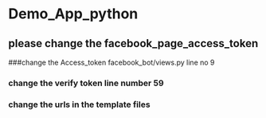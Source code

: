 # Demo_App_python
## please change the facebook_page_access_token

###change the Access_token facebook_bot/views.py line no 9
### change the verify token line number 59

### change the urls in the template files
